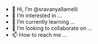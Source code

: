 - 👋 Hi, I’m @sravanyallamelli
- 👀 I’m interested in ...
- 🌱 I’m currently learning ...
- 💞️ I’m looking to collaborate on ...
- 📫 How to reach me ...

<!---
sravanyallamelli/sravanyallamelli is a ✨ special ✨ repository because its `README.md` (this file) appears on your GitHub profile.
You can click the Preview link to take a look at your changes.
--->
